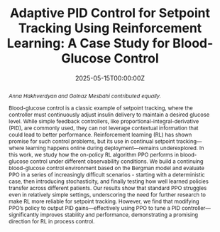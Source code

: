 ---
title: 'Adaptive PID Control for Setpoint Tracking Using Reinforcement Learning: A Case Study for Blood-Glucose Control'

# Authors
# If you created a profile for a user (e.g. the default `admin` user), write the username (folder name) here
# and it will be replaced with their full name and linked to their profile.
authors:
  - anna
  - Golnaz Mesbahi
  - Martha White

author_notes:
  - "Equal contribution"
  - "Equal contribution"
  - ""

date: '2025-05-15T00:00:00Z'
doi: ''

# Publication type.
# Legend: 0 = Uncategorized; 1 = Conference paper; 2 = Journal article;
# 3 = Preprint / Working Paper; 4 = Report; 5 = Book; 6 = Book section;
# 7 = Thesis; 8 = Patent
publication_types: ['4']

# Publication name and optional abbreviated publication name.
publication: RLC 2025 Workshop on Practical Insights into Reinforcement Learning for Real Systems
publication_short: In *RLC'25 RL4RS Workshop*

abstract: | 
  *Anna Hakhverdyan and Golnaz Mesbahi contributed equally.*

  Blood-glucose control is a classic example of setpoint tracking, where the controller must continuously adjust insulin delivery to maintain a desired glucose level. While simple feedback controllers, like proportional-integral-derivative (PID), are commonly used, they can not leverage contextual information that could lead to better performance. Reinforcement learning (RL) has shown promise for such control problems, but its use in continual setpoint tracking—where learning happens online during deployment—remains underexplored. In this work, we study how the on-policy RL algorithm PPO performs in blood-glucose control under different observability conditions. 
  We build a continuing blood-glucose control environment based on the Bergman model and evaluate PPO in a series of increasingly difficult scenarios - starting with a deterministic case, then introducing stochasticity, and finally testing how well learned policies transfer across different patients. Our results show that standard PPO struggles even in relatively simple settings, underscoring the need for further research to make RL more reliable for setpoint tracking. However, we find that modifying PPO’s policy to output PID gains—effectively using PPO to tune a PID controller—significantly improves stability and performance, demonstrating a promising direction for RL in process control.

tags: [Bloog-glucose control, PID tuning, Online reinforcement learning]

# Display this page in the Featured widget?
featured: true

# Custom links (uncomment lines below)
# links:
# - name: Custom Link
#   url: http://example.org

url_pdf: 'https://openreview.net/pdf?id=RzhCmF5oI0'
url_code: 'https://github.com/anna-ssi/bg-rlpid'


# Featured image
# To use, add an image named `featured.jpg/png` to your page's folder.
image:
  caption: ''
  focal_point: ''
  preview_only: false

---